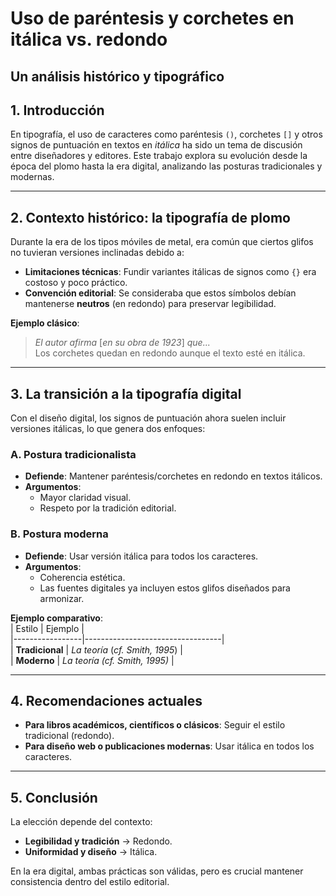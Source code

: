 # Uso de paréntesis y corchetes en itálica vs. redondo

## Un análisis histórico y tipográfico  


## 1. Introducción  
En tipografía, el uso de caracteres como paréntesis `()`, corchetes `[]` y otros signos de puntuación en textos en *itálica* ha sido un tema de discusión entre diseñadores y editores. Este trabajo explora su evolución desde la época del plomo hasta la era digital, analizando las posturas tradicionales y modernas.  

---

## 2. Contexto histórico: la tipografía de plomo  
Durante la era de los tipos móviles de metal, era común que ciertos glifos no tuvieran versiones inclinadas debido a:  

- **Limitaciones técnicas**: Fundir variantes itálicas de signos como `{}` era costoso y poco práctico.  
- **Convención editorial**: Se consideraba que estos símbolos debían mantenerse **neutros** (en redondo) para preservar legibilidad.  

**Ejemplo clásico**:  
> *El autor afirma* [*en su obra de 1923*] *que...*  
Los corchetes quedan en redondo aunque el texto esté en itálica.

---

## 3. La transición a la tipografía digital  
Con el diseño digital, los signos de puntuación ahora suelen incluir versiones itálicas, lo que genera dos enfoques:  

### **A. Postura tradicionalista**  
- **Defiende**: Mantener paréntesis/corchetes en redondo en textos itálicos.  
- **Argumentos**:  
  - Mayor claridad visual.  
  - Respeto por la tradición editorial.

### **B. Postura moderna**  
- **Defiende**: Usar versión itálica para todos los caracteres.  
- **Argumentos**:  
  - Coherencia estética.  
  - Las fuentes digitales ya incluyen estos glifos diseñados para armonizar.  

**Ejemplo comparativo**:  
| Estilo          | Ejemplo                          |  
|-----------------|----------------------------------|  
| **Tradicional** | *La teoría* (*cf. Smith, 1995*)  |  
| **Moderno**     | *La teoría (cf. Smith, 1995)* |  

---

## 4. Recomendaciones actuales  
- **Para libros académicos, científicos o clásicos**: Seguir el estilo tradicional (redondo).  
- **Para diseño web o publicaciones modernas**: Usar itálica en todos los caracteres.  

---

## 5. Conclusión  
La elección depende del contexto:  
- **Legibilidad y tradición** → Redondo.  
- **Uniformidad y diseño** → Itálica.  

En la era digital, ambas prácticas son válidas, pero es crucial mantener consistencia dentro del estilo editorial.

